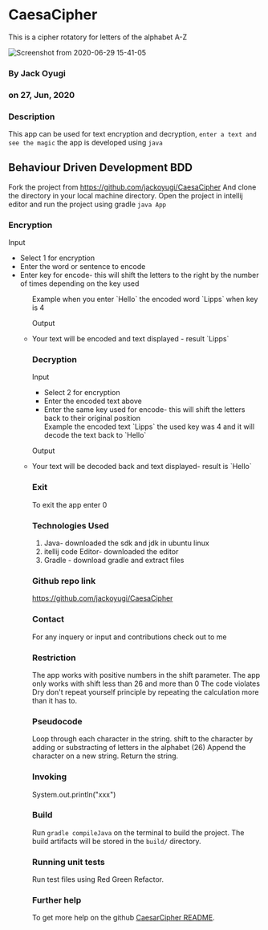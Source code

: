 # CaesaCipher
This is a cipher  rotatory for  letters of the alphabet A-Z

![Screenshot from 2020-06-29 15-41-05](https://user-images.githubusercontent.com/64521605/86006675-00e54780-ba1f-11ea-9434-6cf5ef33980d.png)

### By Jack Oyugi

### on 27, Jun, 2020

### Description
This app can be used for text encryption and decryption, `enter a text and see the magic`
the app is developed using `java`

## Behaviour Driven Development BDD
Fork the project from https://github.com/jackoyugi/CaesaCipher
And clone the directory in your local machine directory.
Open the project in intellij editor and run the project using gradle `java App`

### Encryption
Input
<ul>
<li>Select 1 for encryption</li>
<li>Enter the word or sentence to encode</li>
<li>Enter key for encode- this will shift the letters to the right by the number of times depending on the key used</li>
<ul>
Example when you enter `Hello` the encoded word `Lipps` when key is 4


Output
<li>Your text will be encoded and text displayed - result `Lipps`</li>

### Decryption
Input
<ul>
<li>Select 2 for encryption</li>
<li>Enter the encoded text above</li>
<li>Enter the same key used for encode- this will shift the letters back to their original position</li>
Example the encoded text `Lipps` the used key was 4 and it will decode the text back to `Hello`
</ul>

Output
<li>Your text will be decoded back and text displayed- result is `Hello`</li>

### Exit
To exit the app enter 0

### Technologies Used
<ol>
<li>Java- downloaded the sdk and jdk in ubuntu linux</li>
<li>itellij  code Editor- downloaded the editor</li>
<li>Gradle - download gradle and extract files</li>
</ol>

### Github repo link
https://github.com/jackoyugi/CaesaCipher


### Contact
For any inquery or input and contributions check out to me

### Restriction
The app works with positive numbers in the shift parameter.
The app only works with shift less than 26 and more than 0
The code violates Dry don't repeat yourself principle by repeating the calculation more than it has to.

### Pseudocode
Loop through each character in the string.
shift to the character by adding or substracting of letters in the alphabet (26)
Append the character on a new string.
Return the string.

### Invoking
System.out.println("xxx")

### Build

Run `gradle compileJava` on the terminal to build the project. The build artifacts will be stored in the `build/` directory.

### Running unit tests

Run test files using Red Green Refactor.


### Further help

To get more help on the github [CaesarCipher README](https://github.com/jackoyugi/README.md).
